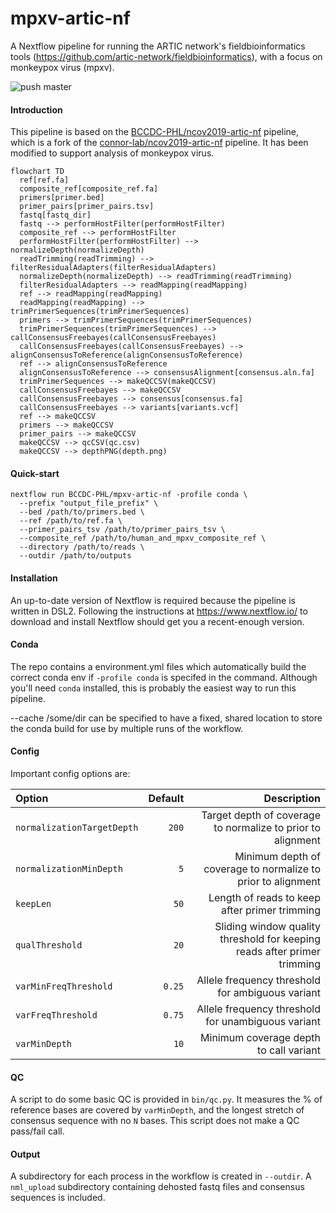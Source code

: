 # mpxv-artic-nf
A Nextflow pipeline for running the ARTIC network's fieldbioinformatics tools (https://github.com/artic-network/fieldbioinformatics), with a focus on monkeypox virus (mpxv).

![push master](https://github.com/BCCDC-PHL/mpxv-artic-nf/actions/workflows/push_master.yml/badge.svg)

#### Introduction

This pipeline is based on the [BCCDC-PHL/ncov2019-artic-nf](https://github.com/BCCDC-PHL/ncov2019-artic-nf) pipeline, which is a fork of the [connor-lab/ncov2019-artic-nf](https://github.com/connor-lab/ncov2019-artic-nf) pipeline. It has been modified to support analysis of monkeypox virus.

```mermaid
flowchart TD
  ref[ref.fa]
  composite_ref[composite_ref.fa]
  primers[primer.bed]
  primer_pairs[primer_pairs.tsv]
  fastq[fastq_dir]
  fastq --> performHostFilter(performHostFilter)
  composite_ref --> performHostFilter
  performHostFilter(performHostFilter) --> normalizeDepth(normalizeDepth)
  readTrimming(readTrimming) --> filterResidualAdapters(filterResidualAdapters) 
  normalizeDepth(normalizeDepth) --> readTrimming(readTrimming)
  filterResidualAdapters --> readMapping(readMapping)
  ref --> readMapping(readMapping)
  readMapping(readMapping) --> trimPrimerSequences(trimPrimerSequences)
  primers --> trimPrimerSequences(trimPrimerSequences)
  trimPrimerSequences(trimPrimerSequences) --> callConsensusFreebayes(callConsensusFreebayes)
  callConsensusFreebayes(callConsensusFreebayes) --> alignConsensusToReference(alignConsensusToReference)
  ref --> alignConsensusToReference
  alignConsensusToReference --> consensusAlignment[consensus.aln.fa]
  trimPrimerSequences --> makeQCCSV(makeQCCSV)
  callConsensusFreebayes --> makeQCCSV
  callConsensusFreebayes --> consensus[consensus.fa]
  callConsensusFreebayes --> variants[variants.vcf]
  ref --> makeQCCSV
  primers --> makeQCCSV
  primer_pairs --> makeQCCSV
  makeQCCSV --> qcCSV(qc.csv)
  makeQCCSV --> depthPNG(depth.png)
```

#### Quick-start

```
nextflow run BCCDC-PHL/mpxv-artic-nf -profile conda \
  --prefix "output_file_prefix" \
  --bed /path/to/primers.bed \
  --ref /path/to/ref.fa \
  --primer_pairs_tsv /path/to/primer_pairs_tsv \
  --composite_ref /path/to/human_and_mpxv_composite_ref \
  --directory /path/to/reads \
  --outdir /path/to/outputs
```


#### Installation
An up-to-date version of Nextflow is required because the pipeline is written in DSL2. Following the instructions at https://www.nextflow.io/ to download and install Nextflow should get you a recent-enough version. 


#### Conda
The repo contains a environment.yml files which automatically build the correct conda env if `-profile conda` is specifed in the command. Although you'll need `conda` installed, this is probably the easiest way to run this pipeline.

--cache /some/dir can be specified to have a fixed, shared location to store the conda build for use by multiple runs of the workflow.

#### Config

Important config options are:

| Option                           | Default  | Description                                                                                                         |
|:---------------------------------|---------:|--------------------------------------------------------------------------------------------------------------------:|
| `normalizationTargetDepth`       | `200`    | Target depth of coverage to normalize to prior to alignment                                                         |
| `normalizationMinDepth`          | `5`      | Minimum depth of coverage to normalize to prior to alignment                                                        |
| `keepLen`                        | `50`     | Length of reads to keep after primer trimming                                                                       |
| `qualThreshold`                  | `20`     | Sliding window quality threshold for keeping reads after primer trimming                                            |
| `varMinFreqThreshold`            | `0.25`   | Allele frequency threshold for ambiguous variant                                                                    |
| `varFreqThreshold`               | `0.75`   | Allele frequency threshold for unambiguous variant                                                                  |
| `varMinDepth`                    | `10`     | Minimum coverage depth to call variant                                                                              |


#### QC
A script to do some basic QC is provided in `bin/qc.py`. It measures the % of reference bases are covered by `varMinDepth`, and the longest stretch of consensus sequence with no `N` bases. This script does not make a QC pass/fail call.

#### Output
A subdirectory for each process in the workflow is created in `--outdir`. A `nml_upload` subdirectory containing dehosted fastq files and consensus sequences is included. 
